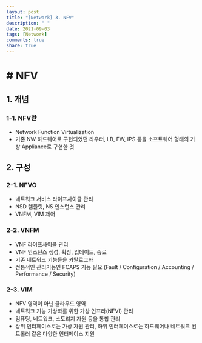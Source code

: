 ```yaml
---
layout: post
title: "[Network] 3. NFV"
description: " "
date: 2021-09-03
tags: [Network]
comments: true
share: true
---
```


# # NFV

## 1. 개념

### 1-1. NFV란

- Network Function Virtualization
- 기존 NW 하드웨어로 구현되었던 라우터, LB, FW, IPS 등을 소프트웨어 형태의 가상 Appliance로 구현한 것

## 2. 구성

### 2-1. NFVO

- 네트워크 서비스 라이프사이클 관리
- NSD 템플릿, NS 인스턴스 관리
- VNFM, VIM 제어

### 2-2. VNFM

- VNF 라이프사이클 관리
- VNF 인스턴스 생성, 확장, 업데이트, 종료
- 기존 네트워크 기능들을 카탈로그화
- 전통적인 관리기능인 FCAPS 기능 필요 (Fault / Configuration / Accounting / Performance / Security)

### 2-3. VIM

- NFV 영역이 아닌 클라우드 영역
- 네트워크 기능 가상화를 위한 가상 인프라(NFVI) 관리
- 컴퓨팅, 네트워크, 스토리지 자원 등을 통합 관리
- 상위 인터페이스로는 가상 자원 관리, 하위 인터페이스로는 하드웨어나 네트워크 컨트롤러 같은 다양한 인터페이스 지원

